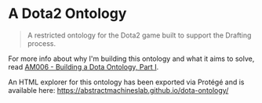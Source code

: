 # A Dota2 Ontology
> A restricted ontology for the Dota2 game built to support the Drafting process.

For more info about why I'm building this ontology and what it aims to solve,
read [AM006 - Building a Dota Ontology, Part
I](https://www.patreon.com/posts/am006-building-1-38760793).

An HTML explorer for this ontology has been exported via Protégé and is
available here: https://abstractmachineslab.github.io/dota-ontology/
